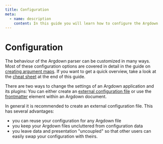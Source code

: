 ```yaml
---
title: Configuration
meta:
  - name: description
    content: In this guide you will learn how to configure the Argdown software tools.
---
```


# Configuration

The behaviour of the Argdown parser can be customized in many ways. Most of these configuration options are covered in detail in the guide on [creating argument maps](/guide/creating-argument-maps.html). If you want to get a quick overview, take a look at the [cheat sheet](/guide/configuration-cheatsheet.html) at the end of this guide.

There are two ways to change the settings of an Argdown application and its plugins: You can either create an [external configuration file](/guide/configuration-with-config-files.html) or use the [frontmatter](/guide/configuration-in-the-frontmatter-section.html) element within an Argdown document.

In general it is recommended to create an external configuration file. This has several advantages:

- you can reuse your configuration for any Argdown file
- you keep your Argdown files uncluttered from configuration data
- you leave data and presentation "uncoupled" so that other users can easily swap your configuration with theirs.
